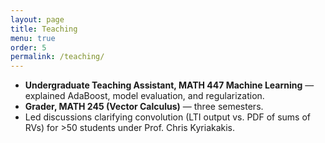 ```yaml
---
layout: page
title: Teaching
menu: true
order: 5
permalink: /teaching/
---
```

- **Undergraduate Teaching Assistant, MATH 447 Machine Learning** — explained AdaBoost, model evaluation, and regularization.
- **Grader, MATH 245 (Vector Calculus)** — three semesters.
- Led discussions clarifying convolution (LTI output vs. PDF of sums of RVs) for >50 students under Prof. Chris Kyriakakis.
